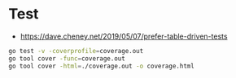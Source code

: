 # Test
- https://dave.cheney.net/2019/05/07/prefer-table-driven-tests
```bash
go test -v -coverprofile=coverage.out
go tool cover -func=coverage.out
go tool cover -html=./coverage.out -o coverage.html
```

